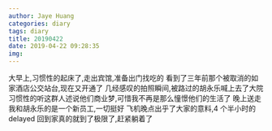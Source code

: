```yaml
---
author: Jaye Huang
categories: diary
tags: diary
title: 20190422
date: 2019-04-22 09:28:35
img:
---
```


大早上,习惯性的起床了,走出宾馆,准备出门找吃的
看到了三年前那个被取消的如家酒店公交站台,现在又开通了
几经感叹的拍照瞬间,被路过的胡永乐喊上去了大院
习惯性的听这群人述说他们商业梦,可惜我不再是那么憧憬他们的生活了
晚上送走我和胡永乐的是一个新员工,一切挺好
飞机晚点出乎了大家的意料,4 个半小时的 delayed
回到家真的就到了极限了,赶紧躺着了
